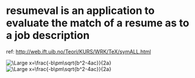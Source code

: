 # resumeval is an application to evaluate the match of a resume as to a job description

ref:
http://web.ift.uib.no/Teori/KURS/WRK/TeX/symALL.html


<img src="https://latex.codecogs.com/svg.latex?\Large&space;x=\frac{-b\pm\sqrt{b^2-4ac}}{2a}" title="\Large x=\frac{-b\pm\sqrt{b^2-4ac}}{2a}" />

<img src="https://latex.codecogs.com/svg.latex?\Large&space;cos(\theta)=\frac{\sum{A.B}}{\sqrt{A^2}{\sqrt{B^2}}" title="\Large x=\frac{-b\pm\sqrt{b^2-4ac}}{2a}" />
